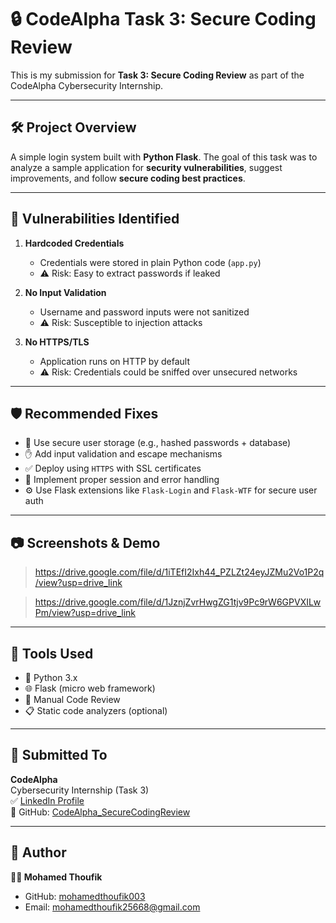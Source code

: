 # 🔒 CodeAlpha Task 3: Secure Coding Review

This is my submission for **Task 3: Secure Coding Review** as part of the CodeAlpha Cybersecurity Internship.

---

## 🛠️ Project Overview

A simple login system built with **Python Flask**. The goal of this task was to analyze a sample application for **security vulnerabilities**, suggest improvements, and follow **secure coding best practices**.

---

## 🚨 Vulnerabilities Identified

1. **Hardcoded Credentials**
   - Credentials were stored in plain Python code (`app.py`)
   - ⚠️ Risk: Easy to extract passwords if leaked

2. **No Input Validation**
   - Username and password inputs were not sanitized
   - ⚠️ Risk: Susceptible to injection attacks

3. **No HTTPS/TLS**
   - Application runs on HTTP by default
   - ⚠️ Risk: Credentials could be sniffed over unsecured networks

---

## 🛡️ Recommended Fixes

- 🔐 Use secure user storage (e.g., hashed passwords + database)
- ✋ Add input validation and escape mechanisms
- ✅ Deploy using `HTTPS` with SSL certificates
- 🔁 Implement proper session and error handling
- ⚙️ Use Flask extensions like `Flask-Login` and `Flask-WTF` for secure user auth

---

## 📷 Screenshots & Demo

> https://drive.google.com/file/d/1iTEfI2Ixh44_PZLZt24eyJZMu2Vo1P2q/view?usp=drive_link

> https://drive.google.com/file/d/1JznjZvrHwgZG1tjv9Pc9rW6GPVXILwPm/view?usp=drive_link

---

## 🧪 Tools Used

- 🐍 Python 3.x
- 🌐 Flask (micro web framework)
- 🔎 Manual Code Review
- 📋 Static code analyzers (optional)

---

## 💼 Submitted To

**CodeAlpha**  
Cybersecurity Internship (Task 3)  
✅ [LinkedIn Profile](https://www.linkedin.com/in/mohamed-thoufik)  
📁 GitHub: [CodeAlpha_SecureCodingReview](https://github.com/mohamedthoufik003/CodeAlpha_SecureCodingReview)

---

## 🚀 Author

**👨‍💻 Mohamed Thoufik**  
- GitHub: [mohamedthoufik003](https://github.com/mohamedthoufik003)  
- Email: mohamedthoufik25668@gmail.com

